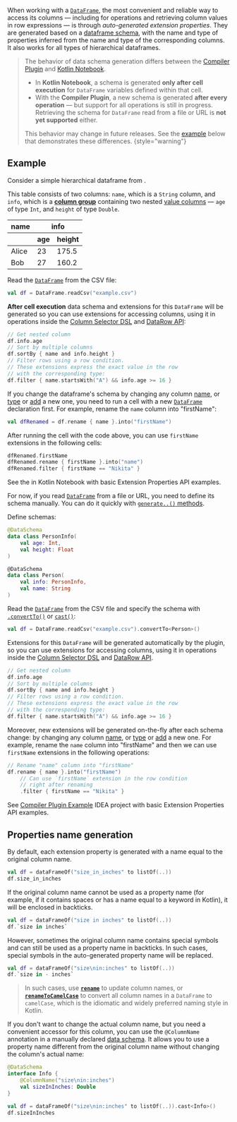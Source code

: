 [//]: # (title: Extension Properties API)

When working with a [`DataFrame`](DataFrame.md), the most convenient and reliable way 
to access its columns — including for operations and retrieving column values 
in row expressions — is through *auto-generated extension properties*.
They are generated based on a [dataframe schema](schemas.md),
with the name and type of properties inferred from the name and type of the corresponding columns.
It also works for all types of hierarchical dataframes.

> The behavior of data schema generation differs between the 
> [Compiler Plugin](Compiler-Plugin.md) and [Kotlin Notebook](SetupKotlinNotebook.md).
>
> * In **Kotlin Notebook**, a schema is generated **only after cell execution** for 
> `DataFrame` variables defined within that cell.
> * With the **Compiler Plugin**, a new schema is generated **after every operation**
> — but support for all operations is still in progress. 
> Retrieving the schema for `DataFrame` read from a file or URL is **not yet supported** either.
>
> This behavior may change in future releases. See the [example](#example) below that demonstrates these differences.
{style="warning"}

## Example

Consider a simple hierarchical dataframe from
<resource src="example.csv"></resource>.

This table consists of two columns: `name`, which is a `String` column, and `info`, 
which is a [**column group**](DataColumn.md#columngroup) containing two nested 
[value columns](DataColumn.md#valuecolumn) — 
`age` of type `Int`, and `height` of type `Double`.

<table width="705">
  <thead>
    <tr>
      <th>name</th>
      <th colspan="2">info</th>
    </tr>
    <tr>
      <th></th>
      <th>age</th>
      <th>height</th>
    </tr>
  </thead>
  <tbody>
    <tr>
      <td>Alice</td>
      <td>23</td>
      <td>175.5</td>
    </tr>
    <tr>
      <td>Bob</td>
      <td>27</td>
      <td>160.2</td>
    </tr>
  </tbody>
</table>

<tabs>
<tab title="Kotlin Notebook">

Read the [`DataFrame`](DataFrame.md) from the CSV file:

```kotlin
val df = DataFrame.readCsv("example.csv")
```

**After cell execution** data schema and extensions for this `DataFrame` will be generated 
so you can use extensions for accessing columns, 
using it in operations inside the [Column Selector DSL](ColumnSelectors.md) 
and [DataRow API](DataRow.md):


```kotlin
// Get nested column
df.info.age
// Sort by multiple columns
df.sortBy { name and info.height }
// Filter rows using a row condition. 
// These extensions express the exact value in the row 
// with the corresponding type:
df.filter { name.startsWith("A") && info.age >= 16 }
```

If you change the dataframe's schema by changing any column [name](rename.md), 
or [type](convert.md) or [add](add.md) a new one, you need to 
run a cell with a new [`DataFrame`](DataFrame.md) declaration first. 
For example, rename the `name` column into "firstName":

```kotlin
val dfRenamed = df.rename { name }.into("firstName")
```

After running the cell with the code above, you can use `firstName` extensions in the following cells:

```kotlin
dfRenamed.firstName
dfRenamed.rename { firstName }.into("name")
dfRenamed.filter { firstName == "Nikita" }
```

See the [](quickstart.md) in Kotlin Notebook with basic Extension Properties API examples.

</tab>
<tab title="Compiler Plugin">

For now, if you read [`DataFrame`](DataFrame.md) from a file or URL, you need to define its schema manually. 
You can do it quickly with [`generate..()` methods](DataSchemaGenerationMethods.md).

Define schemas:
```kotlin
@DataSchema
data class PersonInfo(
    val age: Int,
    val height: Float
)

@DataSchema
data class Person(
    val info: PersonInfo,
    val name: String
)
```

Read the [`DataFrame`](DataFrame.md) from the CSV file and specify the schema with 
[`.convertTo()`](convertTo.md) or [`cast()`](cast.md):

```kotlin
val df = DataFrame.readCsv("example.csv").convertTo<Person>()
```

Extensions for this `DataFrame` will be generated automatically by the plugin, 
so you can use extensions for accessing columns, 
using it in operations inside the [Column Selector DSL](ColumnSelectors.md)
and [DataRow API](DataRow.md).


```kotlin
// Get nested column
df.info.age
// Sort by multiple columns
df.sortBy { name and info.height }
// Filter rows using a row condition. 
// These extensions express the exact value in the row 
// with the corresponding type:
df.filter { name.startsWith("A") && info.age >= 16 }
```

Moreover, new extensions will be generated on-the-fly after each schema change: 
by changing any column [name](rename.md),
or [type](convert.md) or [add](add.md) a new one.
For example, rename the `name` column into "firstName" and then we can use `firstName` extensions
in the following operations:

```kotlin
// Rename "name" column into "firstName"
df.rename { name }.into("firstName")
    // Can use `firstName` extension in the row condition 
    // right after renaming
    .filter { firstName == "Nikita" }
```

See [Compiler Plugin Example](https://github.com/Kotlin/dataframe/tree/plugin_example/examples/kotlin-dataframe-plugin-example) 
IDEA project with basic Extension Properties API examples.
</tab>
</tabs>

## Properties name generation

By default, each extension property is generated with a name equal to the original column name.

```kotlin
val df = dataFrameOf("size_in_inches" to listOf(..))
df.size_in_inches
```

If the original column name cannot be used as a property name (for example, if it contains spaces 
or has a name equal to a keyword in Kotlin), 
it will be enclosed in backticks.

```kotlin
val df = dataFrameOf("size in inches" to listOf(..))
df.`size in inches`
```

However, sometimes the original column name contains special symbols
and can still be used as a property name in backticks.
In such cases, special symbols in the auto-generated property name will be replaced.

```kotlin
val df = dataFrameOf("size\nin:inches" to listOf(..))
df.`size in - inches`
```

> In such cases, use [**`rename`**](rename.md) to update column names, 
> or [**`renameToCamelCase`**](rename.md#renametocamelcase) to convert all column names 
> in a `DataFrame` to `camelCase`, which is the idiomatic and widely preferred naming style in Kotlin.

If you don't want to change the actual column name, but you need a convenient accessor for this column,
you can use the `@ColumnName` annotation in a manually declared [data schema](schemas.md). 
It allows you to use a property name different
from the original column name without changing the column's actual name:

```kotlin
@DataSchema
interface Info {
    @ColumnName("size\nin:inches")
    val sizeInInches: Double
}
```

```kotlin
val df = dataFrameOf("size\nin:inches" to listOf(..)).cast<Info>()
df.sizeInInches
```
